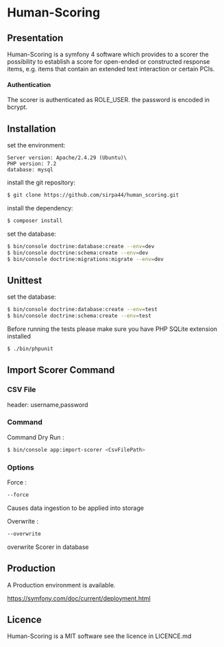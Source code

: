 # Human-Scoring

## Presentation

Human-Scoring is a symfony 4 software which provides to a scorer the possibility to establish a score for open-ended or constructed response items, e.g. items that contain an extended text interaction or certain PCIs.

#### Authentication

The scorer is authenticated as ROLE_USER.
the password is encoded in bcrypt.

## Installation

set the environment:

```
Server version: Apache/2.4.29 (Ubuntu)\
PHP version: 7.2
database: mysql
```

install the git repository:

```bash 
$ git clone https://github.com/sirpa44/human_scoring.git
```

install the dependency:

```bash 
$ composer install
```

set the database:

```bash
$ bin/console doctrine:database:create --env=dev
$ bin/console doctrine:schema:create --env=dev
$ bin/console doctrine:migrations:migrate --env=dev
```

## Unittest

set the database:

```bash
$ bin/console doctrine:database:create --env=test
$ bin/console doctrine:schema:create --env=test
```

Before running the tests please make sure you have PHP SQLite extension installed

```bash
$ ./bin/phpunit
```

## Import Scorer Command

### CSV File 

header: 
username,password

### Command

Command Dry Run :
```bash
$ bin/console app:import-scorer <CsvFilePath>
```

### Options
 
Force :
```bash
--force
```
Causes data ingestion to be applied into storage

Overwrite :
```bash
--overwrite
```
overwrite Scorer in database

## Production

A Production environment is available.

https://symfony.com/doc/current/deployment.html

## Licence

Human-Scoring is a MIT software see the licence in LICENCE.md